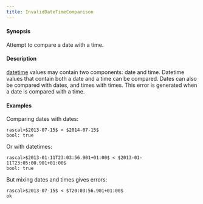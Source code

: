 ```yaml
---
title: InvalidDateTimeComparison
---
```


#### Synopsis

Attempt to compare a date with a time.

#### Description

[datetime](../../Rascal/Expressions/Values/DateTime/) values may contain two components: date and time.
Datetime values that contain both a date and a time can be compared.
Dates can also be compared with dates, and times with times.
This error is generated when a date is compared with a time.

#### Examples

Comparing dates with dates:

```rascal-shell 
rascal>$2013-07-15$ < $2014-07-15$
bool: true
```

Or with datetimes:

```rascal-shell ,continue
rascal>$2013-01-11T23:03:56.901+01:00$ < $2013-01-11T23:05:00.901+01:00$
bool: true
```
But mixing dates and times gives errors:

```rascal-shell ,error
rascal>$2013-07-15$ < $T20:03:56.901+01:00$
ok
```

